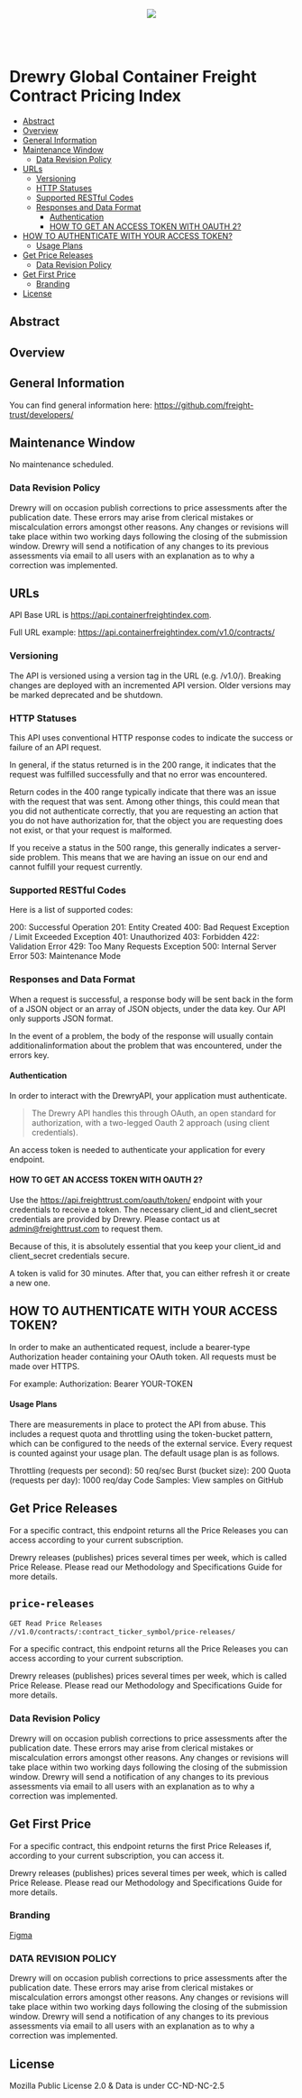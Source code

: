<!-- COPYRIGHT 2020 - DREWRY SHIPPING CONSULTANTS LTD ALL RIGHTS RESERVED
    -->
<!-- HEADER AREA DEFAULTS  -->
<!-- BANNER IMAGE -->
<p   align="center">

<img src="https://raw.githubusercontent.com/drewry-uk/openapi/master/assets/drewry-banner.png">
</p>
<br>
<br>
<!-- BANNER IMAGE -->
<!-- Badges Start -->
<!-- Badges End -->
<!-- HEADER AREA DEFAULTS END -->

# Drewry Global Container Freight Contract Pricing Index

- [Abstract](#abstract)
- [Overview](#overview)
- [General Information](#general-information)
- [Maintenance Window](#maintenance-window)
  - [Data Revision Policy](#data-revision-policy)
- [URLs](#urls)
  - [Versioning](#versioning)
  - [HTTP Statuses](#http-statuses)
  - [Supported RESTful Codes](#supported-restful-codes)
  - [Responses and Data Format](#responses-and-data-format)
    - [Authentication](#authentication)
    - [HOW TO GET AN ACCESS TOKEN WITH OAUTH 2?](#how-to-get-an-access-token-with-oauth-2-)
- [HOW TO AUTHENTICATE WITH YOUR ACCESS TOKEN?](#how-to-authenticate-with-your-access-token-)
  - [Usage Plans](#usage-plans)
- [Get Price Releases](#get-price-releases)
  - [Data Revision Policy](#data-revision-policy-1)
- [Get First Price](#get-first-price)
  - [Branding](#branding)
- [License](#license)

## Abstract

## Overview

## General Information

You can find general information here: https://github.com/freight-trust/developers/

## Maintenance Window

No maintenance scheduled.

### Data Revision Policy

Drewry will on occasion publish corrections to price assessments after the
publication date. These errors may arise from clerical mistakes or miscalculation
errors amongst other reasons. Any changes or revisions will take place
within two working days following the closing of the submission window. Drewry
will send a notification of any changes to its previous assessments via email to all
users with an explanation as to why a correction was implemented.

## URLs

API Base URL is https://api.containerfreightindex.com.

Full URL example: https://api.containerfreightindex.com/v1.0/contracts/

### Versioning

The API is versioned using a version tag in the URL (e.g. /v1.0/). Breaking changes are deployed with an incremented API version. Older versions may be marked deprecated and be shutdown.

### HTTP Statuses

This API uses conventional HTTP response codes to indicate the success or failure of an API request.

In general, if the status returned is in the 200 range, it indicates that the request was fulfilled successfully and that no error was encountered.

Return codes in the 400 range typically indicate that there was an issue with the request that was sent. Among other things, this could mean that you did not authenticate correctly, that you are requesting an action that you do not have authorization for, that the object you are requesting does not exist, or that your request is malformed.

If you receive a status in the 500 range, this generally indicates a server-side problem. This means that we are having an issue on our end and cannot fulfill your request currently.

### Supported RESTful Codes

Here is a list of supported codes:

200: Successful Operation
201: Entity Created
400: Bad Request Exception / Limit Exceeded Exception
401: Unauthorized
403: Forbidden
422: Validation Error
429: Too Many Requests Exception
500: Internal Server Error
503: Maintenance Mode

### Responses and Data Format

When a request is successful, a response body will be sent back in the form of a JSON object or an array of JSON objects, under the data key. Our API only supports JSON format.

In the event of a problem, the body of the response will usually contain additionalinformation about the problem that was encountered, under the errors key.

#### Authentication

In order to interact with the DrewryAPI, your application must authenticate.

> The Drewry API handles this through OAuth, an open standard for authorization, with a two-legged Oauth 2 approach (using client credentials).

An access token is needed to authenticate your application for every endpoint.

#### HOW TO GET AN ACCESS TOKEN WITH OAUTH 2?

Use the https://api.freighttrust.com/oauth/token/ endpoint with your credentials to receive a token. The necessary client_id and client_secret credentials are provided by Drewry. Please contact us at admin@freighttrust.com to request them.

Because of this, it is absolutely essential that you keep your client_id and client_secret credentials secure.

A token is valid for 30 minutes. After that, you can either refresh it or create a new one.

## HOW TO AUTHENTICATE WITH YOUR ACCESS TOKEN?

In order to make an authenticated request, include a bearer-type Authorization header containing your OAuth token. All requests must be made over HTTPS.

For example: Authorization: Bearer YOUR-TOKEN

#### Usage Plans

There are measurements in place to protect the API from abuse. This includes a request quota and throttling using the token-bucket pattern, which can be configured to the needs of the external service. Every request is counted against your usage plan. The default usage plan is as follows.

Throttling (requests per second): 50 req/sec
Burst (bucket size): 200
Quota (requests per day): 1000 req/day
Code Samples:
View samples on GitHub

## Get Price Releases

For a specific contract, this endpoint returns all the Price Releases you can
access according to your current subscription.

Drewry releases (publishes) prices several times per week, which is called
Price Release. Please read our Methodology and Specifications Guide for more details.

## `price-releases`

```bash
GET Read Price Releases
//v1.0/contracts/:contract_ticker_symbol/price-releases/
```

For a specific contract, this endpoint returns all the Price Releases you can access according to your current subscription.

Drewry releases (publishes) prices several times per week, which is called Price Release. Please read our Methodology and Specifications Guide for more details.

### Data Revision Policy

Drewry will on occasion publish corrections to price assessments after the
publication date. These errors may arise from clerical mistakes or miscalculation
errors amongst other reasons. Any changes or revisions will take place
within two working days following the closing of the submission window. Drewry
will send a notification of any changes to its previous assessments via email to all
users with an explanation as to why a correction was implemented.

## Get First Price

For a specific contract, this endpoint returns the first Price Releases if, according to your current subscription, you can access it.

Drewry releases (publishes) prices several times per week, which is called Price Release. Please read our Methodology and Specifications Guide for more details.

### Branding

[Figma](https://www.figma.com/file/gntTyNDyu8q5eAI5WOvbGX/Untitled?node-id=21%3A3)

### DATA REVISION POLICY

Drewry will on occasion publish corrections to price assessments after the publication date. These errors may arise from clerical mistakes or miscalculation errors amongst other reasons. Any changes or revisions will take place within two working days following the closing of the submission window. Drewry will send a notification of any changes to its previous assessments via email to all users with an explanation as to why a correction was implemented.

## License

Mozilla Public License 2.0 & Data is under CC-ND-NC-2.5
